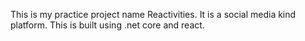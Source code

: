 This is my practice project name Reactivities. It is a social media kind platform.
This is built using .net core and react.
